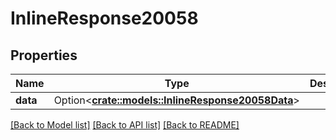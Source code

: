 # InlineResponse20058

## Properties

Name | Type | Description | Notes
------------ | ------------- | ------------- | -------------
**data** | Option<[**crate::models::InlineResponse20058Data**](inline_response_200_58_data.md)> |  | [optional]

[[Back to Model list]](../README.md#documentation-for-models) [[Back to API list]](../README.md#documentation-for-api-endpoints) [[Back to README]](../README.md)


